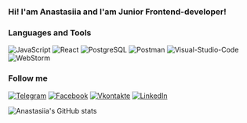 ### Hi! I'am Anastasiia and I'am Junior Frontend-developer!

### Languages and Tools

![JavaScript](https://img.shields.io/badge/-JavaScript-090909?style=for-the-badge&logo=JavaScript)
![React](https://img.shields.io/badge/-React-090909?style=for-the-badge&logo=React)
![PostgreSQL](https://img.shields.io/badge/-PostgreSQL-090909?style=for-the-badge&logo=PostgreSQL)
![Postman](https://img.shields.io/badge/-Postman-090909?style=for-the-badge&logo=Postman)
![Visual-Studio-Code](https://img.shields.io/badge/-VScode-090909?style=for-the-badge&logo=Visual-Studio-Code)
![WebStorm](https://img.shields.io/badge/-WebStorm-090909?style=for-the-badge&logo=WebStorm)

### Follow me

[![Telegram](https://img.shields.io/badge/-Telegram-090909?style=for-the-badge&logo=Telegram)](https://t.me/jane_doe999)
[![Facebook](https://img.shields.io/badge/-Facebook-090909?style=for-the-badge&logo=Facebook)](https://www.facebook.com/empty.shell.12)
[![Vkontakte](https://img.shields.io/badge/-Vkontakte-090909?style=for-the-badge&logo=Vkontakte)](https://vk.com/emptysh)
[![LinkedIn](https://img.shields.io/badge/-LinkedIn-090909?style=for-the-badge&logo=LinkedIn)](https://www.linkedin.com/in/anastasia-kazak)

![Anastasiia's GitHub stats](https://github-readme-stats.vercel.app/api?username=Jane-Doe666&hide=contribs,prs)
